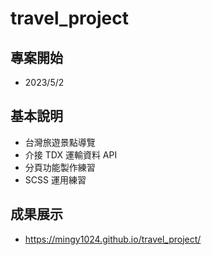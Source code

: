 # travel_project
## 專案開始
* 2023/5/2
## 基本說明
* 台灣旅遊景點導覽
* 介接 TDX 運輸資料 API
* 分頁功能製作練習
* SCSS 運用練習
## 成果展示
* https://mingy1024.github.io/travel_project/
